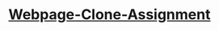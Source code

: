 <h1> <a href="https://techydesigner.github.io/Webpage-Clone-Assignment/">  Webpage-Clone-Assignment </a> </h1>
